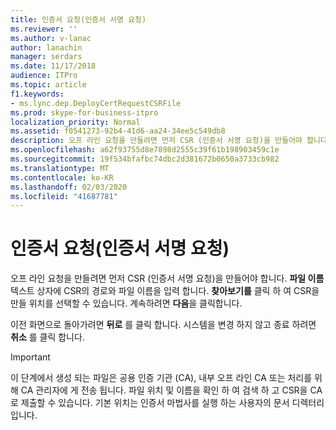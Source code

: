 ```yaml
---
title: 인증서 요청(인증서 서명 요청)
ms.reviewer: ''
ms.author: v-lanac
author: lanachin
manager: serdars
ms.date: 11/17/2018
audience: ITPro
ms.topic: article
f1.keywords:
- ms.lync.dep.DeployCertRequestCSRFile
ms.prod: skype-for-business-itpro
localization_priority: Normal
ms.assetid: f0541273-92b4-41d6-aa24-34ee5c549db8
description: 오프 라인 요청을 만들려면 먼저 CSR (인증서 서명 요청)을 만들어야 합니다. 파일 이름 텍스트 상자에 CSR의 경로와 파일 이름을 입력 합니다. 찾아보기를 클릭 하 여 CSR을 만들 위치를 선택할 수 있습니다. 계속하려면 다음을 클릭합니다.
ms.openlocfilehash: a62f93755d8e7898d2555c39f61b198903459c1e
ms.sourcegitcommit: 19f534bfafbc74dbc2d381672b0650a3733cb982
ms.translationtype: MT
ms.contentlocale: ko-KR
ms.lasthandoff: 02/03/2020
ms.locfileid: "41687781"
---
```

# <a name="certificate-request-certificate-signing-request"></a>인증서 요청(인증서 서명 요청)
 
오프 라인 요청을 만들려면 먼저 CSR (인증서 서명 요청)을 만들어야 합니다. **파일 이름** 텍스트 상자에 CSR의 경로와 파일 이름을 입력 합니다. **찾아보기를** 클릭 하 여 CSR을 만들 위치를 선택할 수 있습니다. 계속하려면 **다음**을 클릭합니다.
  
이전 화면으로 돌아가려면 **뒤로** 를 클릭 합니다. 시스템을 변경 하지 않고 종료 하려면 **취소** 를 클릭 합니다.
  
> [!IMPORTANT]
> 이 단계에서 생성 되는 파일은 공용 인증 기관 (CA), 내부 오프 라인 CA 또는 처리를 위해 CA 관리자에 게 전송 됩니다. 파일 위치 및 이름을 확인 하 여 검색 하 고 CSR을 CA로 제출할 수 있습니다. 기본 위치는 인증서 마법사를 실행 하는 사용자의 문서 디렉터리입니다. 
  

